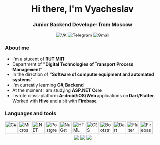 <div id="header" align="center">
    <h1>Hi there, I'm Vyacheslav</h1>
    <h3>Junior Backend Developer from Moscow</h3>
</div>

<div id="links" align="center">
<a href="vk-url">
    <img src="https://img.shields.io/badge/VK-blue?style=for-the-badge&logo=vk&logoColor=white" alt="VK"/>
</a>
<a href="telegram-url">
    <img src="https://img.shields.io/badge/Telegram-blue?style=for-the-badge&logo=telegram&logoColor=white" alt="Telegram"/>
</a>
<a href="gmail-url">
    <img src="https://img.shields.io/badge/Gmail-blue?style=for-the-badge&logo=gmail&logoColor=white" alt="Gmail"/>
</a>
</div>

### About me
- I'm a student of **RUT MIIT**
- Department of **"Digital Technologies of Transport Process Management"**
- In the direction of **"Software of computer equipment and automated systems"**
- I'm currently learning **C#, Backend**
- At the moment I am studying **ASP.NET Core**
- I wrote cross-platform **Android/iOS/Web** applications on **Dart/Flutter**. Worked with **Hive** and a bit with **Firebase**.

### Languages and tools
<img src="https://cdn.jsdelivr.net/gh/devicons/devicon/icons/csharp/csharp-original.svg" title="C#" width="40" height="40" />
<img src="https://cdn.jsdelivr.net/gh/devicons/devicon/icons/dot-net/dot-net-plain-wordmark.svg" title="Microsoft.NET" width="40" height="40" />
<img src="https://cdn.jsdelivr.net/gh/devicons/devicon/icons/dotnetcore/dotnetcore-original.svg" title=".NET CORE" width="40" height="40" />
<img src="https://cdn.jsdelivr.net/gh/devicons/devicon/icons/postgresql/postgresql-plain-wordmark.svg" title="PostgreSQL" width="40" height="40" />
<img src="https://cdn.jsdelivr.net/gh/devicons/devicon/icons/nuget/nuget-original-wordmark.svg" title="NuGet" width="40" height="40" />
<img src="https://cdn.jsdelivr.net/gh/devicons/devicon/icons/html5/html5-plain-wordmark.svg" title="HTML" width="40" height="40" />
<img src="https://cdn.jsdelivr.net/gh/devicons/devicon/icons/css3/css3-plain-wordmark.svg" title="CSS" width="40" height="40" />
<img src="https://cdn.jsdelivr.net/gh/devicons/devicon/icons/bootstrap/bootstrap-plain-wordmark.svg" title="Bootstrap" width="40" height="40" />
<img src="https://cdn.jsdelivr.net/gh/devicons/devicon/icons/dart/dart-plain-wordmark.svg" title="Dart" width="40" height="40" />
<img src="https://cdn.jsdelivr.net/gh/devicons/devicon/icons/flutter/flutter-original.svg" title="Flutter" width="40" height="40" />
<img src="https://cdn.jsdelivr.net/gh/devicons/devicon/icons/firebase/firebase-plain-wordmark.svg" title="Firebase" width="40" height="40" />

<div id="info" align="center">
    <img src="http://github-profile-summary-cards.vercel.app/api/cards/profile-details?username=Downstize&theme=discord_old_blurple"/>
    <img src="http://github-profile-summary-cards.vercel.app/api/cards/repos-per-language?username=Downstize&theme=discord_old_blurple"/>
    <img src="http://github-profile-summary-cards.vercel.app/api/cards/most-commit-language?username=Downstize&theme=discord_old_blurple"/>
</div>